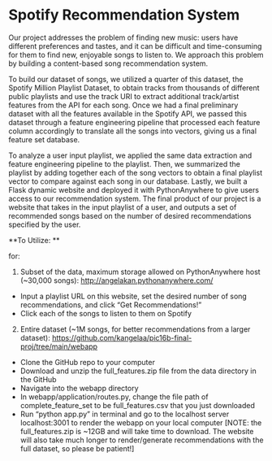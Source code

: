 # Spotify Recommendation System

Our project addresses the problem of finding new music: users have different preferences and tastes, and it can be difficult and time-consuming for them to find new, enjoyable songs to listen to. We approach this problem by building a content-based song recommendation system. 

To build our dataset of songs, we utilized a quarter of this dataset, the Spotify Million Playlist Dataset, to obtain tracks from thousands of different public playlists and use the track URI to extract additional track/artist features from the API for each song. Once we had a final preliminary dataset with all the features available in the Spotify API, we passed this dataset through a feature engineering pipeline that processed each feature column accordingly to translate all the songs into vectors, giving us a final feature set database. 

To analyze a user input playlist, we applied the same data extraction and feature engineering pipeline to the playlist. Then, we summarized the playlist by adding together each of the song vectors to obtain a final playlist vector to compare against each song in our database. Lastly, we built a Flask dynamic website and deployed it with PythonAnywhere to give users access to our recommendation system. The final product of our project is a website that takes in the input playlist of a user, and outputs a set of recommended songs based on the number of desired recommendations specified by the user. 

**To Utilize: **

for: 

1) Subset of the data, maximum storage allowed on PythonAnywhere host (~30,000 songs):
http://angelakan.pythonanywhere.com/ 
- Input a playlist URL on this website, set the desired number of song recommendations, and click “Get Recommendations!” 
- Click each of the songs to listen to them on Spotify

2) Entire dataset (~1M songs, for better recommendations from a larger dataset):
https://github.com/kangelaa/pic16b-final-proj/tree/main/webapp 
- Clone the GitHub repo to your computer
- Download and unzip the full_features.zip file from the data directory in the GitHub
- Navigate into the webapp directory
- In webapp/application/routes.py, change the file path of complete_feature_set to be full_features.csv that you just downloaded
- Run “python app.py” in terminal and go to the localhost server localhost:3001 to render the webapp on your local computer 
[NOTE: the full_features.zip is ~12GB and will take time to download. The website will also take much longer to render/generate recommendations with the full dataset, so please be patient!]
